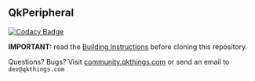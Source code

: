 QkPeripheral
---

[![Codacy Badge](https://api.codacy.com/project/badge/Grade/ae90de5de71e4610bed3f201539f17af)](https://www.codacy.com/app/rasgo-xyz/qkperipheral?utm_source=github.com&utm_medium=referral&utm_content=QkThings/qkperipheral&utm_campaign=badger)

**IMPORTANT:** read the [Building Instructions](http://discourse.qkthings.com/t/building-instructions/20) before cloning this repository.

Questions? Bugs? Visit [community.qkthings.com](http://community.qkthings.com) or send an email to `dev@qkthings.com`
